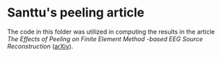 # Santtu's peeling article

The code in this folder was utilized in computing the results in the article
*The Effects of Peeling on Finite Element Method -based EEG Source
Reconstruction* ([arXiv]).

[arXiv]: https://doi.org/10.48550/arXiv.2308.04908
